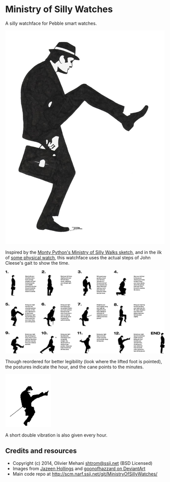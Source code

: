 Ministry of Silly Watches
=========================

A silly watchface for Pebble smart watches.

![A tribute to John Cleese by goonofhazzard on DeviantArt][silly-walk]

Inspired by the [Monty Python's Ministry of Silly Walks sketch][wp-silly-walks],
and in the ilk of [some physical watch][tg-silly-walk-watch], this watchface
uses the actual steps of John Cleese's gait to show the time.

![John's Cleese's Silly Walk, by Jazeen Hollings][silly-gait]

Though reordered for better legibility (look where the lifted foot is pointed),
the postures indicate the hour, and the cane points to the minutes.

![It is 2.37-ish][screenshot]

A short double vibration is also given every hour.

Credits and resources
---------------------

* Copyright (c) 2014, Olivier Mehani <shtrom@ssji.net> (BSD Licensed)
* Images from [Jazeen Hollings][wc-silly-gait] and [goonofhazzard on DeviantArt][da-silly-walk]
* Main code repo at http://scm.narf.ssji.net/git/MinistryOfSillyWatches/

[silly-walk]: resources/images/sillywalks/The_ministry_of_silly_walks.jpg "The Ministry of Silly Walks, by goonofhazzard on DeviantArt: http://goonofhazzard.deviantart.com/art/The-ministry-of-silly-walks-7665679"
[wp-silly-walks]: https://en.wikipedia.org/wiki/The_Ministry_of_Silly_Walks "The Ministry of Silly Walks. Wikipedia"
[tg-silly-walk-watch]: https://www.thinkgeek.com/product/16bc/?srp=32 "Monty Python Ministry of Silly Walks Watch. ThinkGeek"
[silly-gait]: resources/images/sillywalks/Silly_Walk_Gait.jpg "Silly Walk Gait, by Jazeen Hollings, CC-BY-SA 3.0"
[screenshot]: resources/images/screenshot.png
[wc-silly-gait]: https://commons.wikimedia.org/wiki/File:Silly_Walk_Gait.jpg "Silly Walk Gait, by Jazeen Hollings, CC-BY-SA 3.0"
[da-silly-walk]: http://goonofhazzard.deviantart.com/art/The-ministry-of-silly-walks-7665679 "The Ministry of Silly Walks, by goonofhazzard on DeviantArt: http://goonofhazzard.deviantart.com/art/The-ministry-of-silly-walks-7665679"
